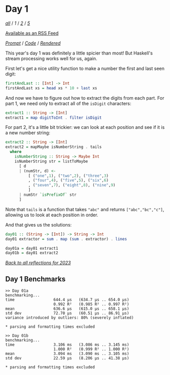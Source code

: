 Day 1
===

<!--
This section is generated and compiled by the build script at ./Build.hs from
the file `./reflections/day01.md`.  If you want to edit this, edit
that file instead!
-->

*[all][reflections]* / *1* / *[2][day02]* / *[5][day05]*

[reflections]: https://github.com/mstksg/advent-of-code-2023/blob/master/reflections.md
[day02]: https://github.com/mstksg/advent-of-code-2023/blob/master/reflections-out/day02.md
[day05]: https://github.com/mstksg/advent-of-code-2023/blob/master/reflections-out/day05.md

[Available as an RSS Feed][rss]

[rss]: http://feeds.feedburner.com/jle-advent-of-code-2023

*[Prompt][d01p]* / *[Code][d01g]* / *[Rendered][d01h]*

[d01p]: https://adventofcode.com/2023/day/1
[d01g]: https://github.com/mstksg/advent-of-code-2023/blob/master/src/AOC/Challenge/Day01.hs
[d01h]: https://mstksg.github.io/advent-of-code-2023/src/AOC.Challenge.Day01.html

This year's day 1 was definitely a little spicier than most!  But Haskell's
stream processing works well for us, again.

First let's get a nice utility function to make a number the first and last
seen digit:

```haskell
firstAndLast :: [Int] -> Int
firstAndLast xs = head xs * 10 + last xs
```

And now we have to figure out how to extract the digits from each part.  For
part 1, we need only to extract all of the `isDigit` characters:

```haskell
extract1 :: String -> [Int]
extract1 = map digitToInt . filter isDigit
```

For part 2, it's a little bit trickier: we can look at each position and see if
it is a new number string:

```haskell
extract2 :: String -> [Int]
extract2 = mapMaybe isNumberString . tails
  where
    isNumberString :: String -> Maybe Int
    isNumberString str = listToMaybe
      [ d
      | (numStr, d) <-
          [ ("one",1), ("two",2), ("three",3)
          , ("four",4), ("five",5), ("six",6)
          , ("seven",7), ("eight",8), ("nine",9)
          ]
      | numStr `isPrefixOf` str
      ]
```

Note that `tails` is a function that takes `"abc"` and returns
`["abc","bc","c"]`, allowing us to look at each position in order.

And that gives us the solutions:

```haskell
day01 :: (String -> [Int]) -> String -> Int
day01 extractor = sum . map (sum . extractor) . lines

day01a = day01 extract1
day01b = day01 extract2
```



*[Back to all reflections for 2023][reflections]*

## Day 1 Benchmarks

```
>> Day 01a
benchmarking...
time                 644.4 μs   (634.7 μs .. 654.0 μs)
                     0.992 R²   (0.985 R² .. 0.997 R²)
mean                 636.6 μs   (615.0 μs .. 658.1 μs)
std dev              72.70 μs   (60.51 μs .. 86.91 μs)
variance introduced by outliers: 80% (severely inflated)

* parsing and formatting times excluded

>> Day 01b
benchmarking...
time                 3.106 ms   (3.086 ms .. 3.145 ms)
                     1.000 R²   (0.999 R² .. 1.000 R²)
mean                 3.094 ms   (3.090 ms .. 3.105 ms)
std dev              22.59 μs   (8.206 μs .. 41.38 μs)

* parsing and formatting times excluded
```

